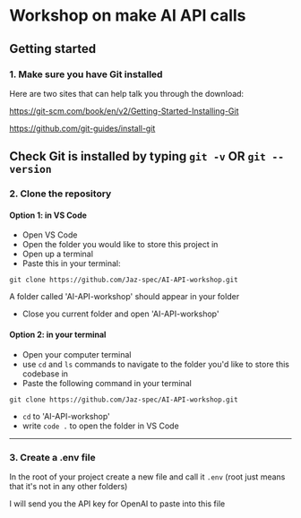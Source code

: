 # Workshop on make AI API calls
## Getting started 
### 1. Make sure you have Git installed
Here are two sites that can help talk you through the download:

https://git-scm.com/book/en/v2/Getting-Started-Installing-Git

https://github.com/git-guides/install-git

Check Git is installed by typing `git -v` OR `git --version`
---

### 2. Clone the repository
#### Option 1: in VS Code
- Open VS Code
- Open the folder you would like to store this project in
- Open up a terminal 
- Paste this in your terminal:
```
git clone https://github.com/Jaz-spec/AI-API-workshop.git
```
A folder called 'AI-API-workshop' should appear in your folder
- Close you current folder and open 'AI-API-workshop'

#### Option 2: in your terminal
- Open your computer terminal
- use `cd` and `ls` commands to navigate to the folder you'd like to store this codebase in
- Paste the following command in your terminal 
```
git clone https://github.com/Jaz-spec/AI-API-workshop.git
```
- `cd` to 'AI-API-workshop'
- write `code .` to open the folder in VS Code
---

### 3. Create a .env file
In the root of your project create a new file and call it `.env`
(root just means that it's not in any other folders)

I will send you the API key for OpenAI to paste into this file